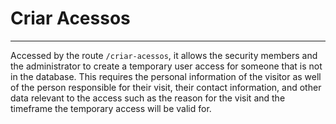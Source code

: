# Criar Acessos
---

Accessed by the route `/criar-acessos`, it allows the security members and the administrator to create a temporary user access for someone that is not in the database. This requires the personal information of the visitor as well of the person responsible for their visit, their contact information, and other data relevant to the access such as the reason for the visit and the timeframe the temporary access will be valid for.
